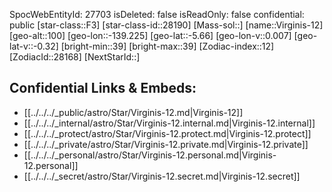 ﻿---
location: [-5.66,139.225,100]
type: Star
tags:
- astro/Star

---
SpocWebEntityId: 27703
isDeleted: false
isReadOnly: false
confidential: public
[star-class::F3]
[star-class-id::28190]
[Mass-sol::]
[name::Virginis-12]
[geo-alt::100]
[geo-lon::-139.225]
[geo-lat::-5.66]
[geo-lon-v::0.007]
[geo-lat-v::-0.32]
[bright-min::39]
[bright-max::39]
[Zodiac-index::12]
[ZodiacId::28168]
[NextStarId::]



## Confidential Links & Embeds: 
- [[../../../_public/astro/Star/Virginis-12.md|Virginis-12]] 
- [[../../../_internal/astro/Star/Virginis-12.internal.md|Virginis-12.internal]] 
- [[../../../_protect/astro/Star/Virginis-12.protect.md|Virginis-12.protect]] 
- [[../../../_private/astro/Star/Virginis-12.private.md|Virginis-12.private]] 
- [[../../../_personal/astro/Star/Virginis-12.personal.md|Virginis-12.personal]] 
- [[../../../_secret/astro/Star/Virginis-12.secret.md|Virginis-12.secret]] 
